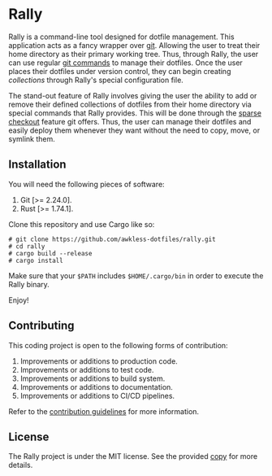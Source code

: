 <!--
SPDX-FileCopyrightText: 2024 Jason Pena <jasonpena@awkless.com>
SPDX-License-Identifier: MIT
-->

# Rally

Rally is a command-line tool designed for dotfile management. This application
acts as a fancy wrapper over [git][git-scm]. Allowing the user to treat their
home directory as their primary working tree. Thus, through Rally, the user can
use regular [git commands][git-cmds] to manage their dotfiles. Once the user
places their dotfiles under version control, they can begin creating
_collections_ through Rally's special configuration file.

The stand-out feature of Rally involves giving the user the ability to add or
remove their defined collections of dotfiles from their home directory via
special commands that Rally provides. This will be done through the [sparse
checkout][git-sparse-checkout] feature git offers. Thus, the user can manage
their dotfiles and easily deploy them whenever they want without the need to
copy, move, or symlink them.

## Installation

You will need the following pieces of software:

1. Git [>= 2.24.0].
1. Rust [>= 1.74.1].

Clone this repository and use Cargo like so:

```
# git clone https://github.com/awkless-dotfiles/rally.git
# cd rally
# cargo build --release
# cargo install
```

Make sure that your `$PATH` includes `$HOME/.cargo/bin` in order to execute the
Rally binary.

Enjoy!

## Contributing

This coding project is open to the following forms of contribution:

1. Improvements or additions to production code.
1. Improvements or additions to test code.
1. Improvements or additions to build system.
1. Improvements or additions to documentation.
1. Improvements or additions to CI/CD pipelines.

Refer to the [contribution guidelines][contributing] for more information.

## License

The Rally project is under the MIT license. See the provided [copy][license] for
more details.

[git-scm]: https://git-scm.com/
[git-cmds]: https://git-scm.com/docs
[git-sparse-checkout]: https://git-scm.com/docs/git-sparse-checkout
[contributing]: CONTRIBUTING.md
[license]: LICENSE.txt
